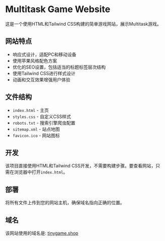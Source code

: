 # Multitask Game Website

这是一个使用HTML和Tailwind CSS构建的简单游戏网站，展示Multitask游戏。

## 网站特点

- 响应式设计，适配PC和移动设备
- 使用苹果风格配色方案
- 优化的SEO设置，包括适当的标题标签层次结构
- 使用Tailwind CSS进行样式设计
- 动画和交互效果增强用户体验

## 文件结构

- `index.html` - 主页
- `styles.css` - 自定义CSS样式
- `robots.txt` - 搜索引擎爬虫配置
- `sitemap.xml` - 站点地图
- `favicon.ico` - 网站图标

## 开发

该项目直接使用HTML和Tailwind CSS开发，不需要构建步骤。要查看网站，只需在浏览器中打开`index.html`。

## 部署

将所有文件上传到您的网站主机，确保域名指向正确的位置。

## 域名

该网站使用的域名是: [tinygame.shop](https://tinygame.shop) 